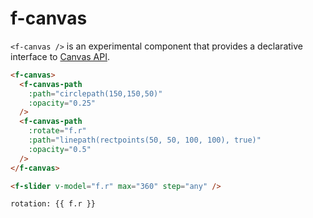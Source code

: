 # f-canvas

`<f-canvas />` is an experimental component that provides a declarative interface to [Canvas API](https://developer.mozilla.org/en-US/docs/Web/API/Canvas_API).

```md
<f-canvas>
  <f-canvas-path
    :path="circlepath(150,150,50)"
    :opacity="0.25"
  />
  <f-canvas-path
    :rotate="f.r"
    :path="linepath(rectpoints(50, 50, 100, 100), true)"
    :opacity="0.5"
  />
</f-canvas>

<f-slider v-model="f.r" max="360" step="any" />

rotation: {{ f.r }}
```
